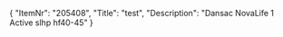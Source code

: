 {
  "ItemNr": "205408",
  "Title": "test",
  "Description": "Dansac NovaLife 1 Active slhp hf40-45"
}